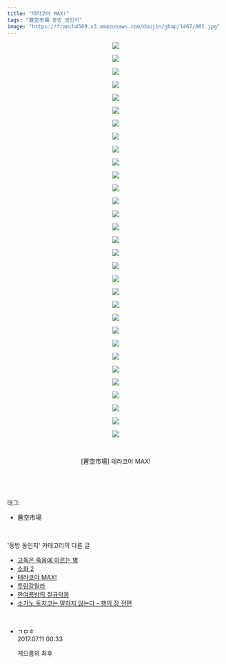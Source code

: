 ```yaml
---
title: "테라코야 MAX!"
tags: "蒼空市場 동방_동인지"
image: "https://franch4569.s3.amazonaws.com/doujin/ghap/1467/001.jpg"
---
```

<div class="article">
<p style="text-align: center; clear: none; float: none;"><img src="{{ site.imgserver2 }}/ghap/1467/001.jpg"/></p>
<p style="text-align: center; clear: none; float: none;"><img src="{{ site.imgserver2 }}/ghap/1467/002.jpg"/></p>
<p style="text-align: center; clear: none; float: none;"><img src="{{ site.imgserver2 }}/ghap/1467/003.jpg"/></p>
<p style="text-align: center; clear: none; float: none;"><img src="{{ site.imgserver2 }}/ghap/1467/004.jpg"/></p>
<p style="text-align: center; clear: none; float: none;"><img src="{{ site.imgserver2 }}/ghap/1467/005.jpg"/></p>
<p style="text-align: center; clear: none; float: none;"><img src="{{ site.imgserver2 }}/ghap/1467/006.jpg"/></p>
<p style="text-align: center; clear: none; float: none;"><img src="{{ site.imgserver2 }}/ghap/1467/007.jpg"/></p>
<p style="text-align: center; clear: none; float: none;"><img src="{{ site.imgserver2 }}/ghap/1467/008.jpg"/></p>
<p style="text-align: center; clear: none; float: none;"><img src="{{ site.imgserver2 }}/ghap/1467/009.jpg"/></p>
<p style="text-align: center; clear: none; float: none;"><img src="{{ site.imgserver2 }}/ghap/1467/010.jpg"/></p>
<p style="text-align: center; clear: none; float: none;"><img src="{{ site.imgserver2 }}/ghap/1467/011.jpg"/></p>
<p style="text-align: center; clear: none; float: none;"><img src="{{ site.imgserver2 }}/ghap/1467/012.jpg"/></p>
<p style="text-align: center; clear: none; float: none;"><img src="{{ site.imgserver2 }}/ghap/1467/013.jpg"/></p>
<p style="text-align: center; clear: none; float: none;"><img src="{{ site.imgserver2 }}/ghap/1467/014.jpg"/></p>
<p style="text-align: center; clear: none; float: none;"><img src="{{ site.imgserver2 }}/ghap/1467/015.jpg"/></p>
<p style="text-align: center; clear: none; float: none;"><img src="{{ site.imgserver2 }}/ghap/1467/016.jpg"/></p>
<p style="text-align: center; clear: none; float: none;"><img src="{{ site.imgserver2 }}/ghap/1467/017.jpg"/></p>
<p style="text-align: center; clear: none; float: none;"><img src="{{ site.imgserver2 }}/ghap/1467/018.jpg"/></p>
<p style="text-align: center; clear: none; float: none;"><img src="{{ site.imgserver2 }}/ghap/1467/019.jpg"/></p>
<p style="text-align: center; clear: none; float: none;"><img src="{{ site.imgserver2 }}/ghap/1467/020.jpg"/></p>
<p style="text-align: center; clear: none; float: none;"><img src="{{ site.imgserver2 }}/ghap/1467/021.jpg"/></p>
<p style="text-align: center; clear: none; float: none;"><img src="{{ site.imgserver2 }}/ghap/1467/022.jpg"/></p>
<p style="text-align: center; clear: none; float: none;"><img src="{{ site.imgserver2 }}/ghap/1467/023.jpg"/></p>
<p style="text-align: center; clear: none; float: none;"><img src="{{ site.imgserver2 }}/ghap/1467/024.jpg"/></p>
<p style="text-align: center; clear: none; float: none;"><img src="{{ site.imgserver2 }}/ghap/1467/025.jpg"/></p>
<p style="text-align: center; clear: none; float: none;"><img src="{{ site.imgserver2 }}/ghap/1467/026.jpg"/></p>
<p style="text-align: center; clear: none; float: none;"><img src="{{ site.imgserver2 }}/ghap/1467/027.jpg"/></p>
<p style="text-align: center; clear: none; float: none;"><img src="{{ site.imgserver2 }}/ghap/1467/028.jpg"/></p>
<p style="text-align: center; clear: none; float: none;"><img src="{{ site.imgserver2 }}/ghap/1467/029.jpg"/></p>
<p style="text-align: center; clear: none; float: none;"><img src="{{ site.imgserver2 }}/ghap/1467/030.jpg"/></p>
<p style="text-align: center; clear: none; float: none;"><img src="{{ site.imgserver2 }}/ghap/1467/031.jpg"/></p>
<p style="text-align: center; clear: none; float: none;"><br/></p>
<p style="text-align: center; clear: none; float: none;">[蒼空市場] 테라코야 MAX!</p>
<p><br/></p>
</div><br/>
<div class="tagTrail">
<p>태그: </p>
<ul>
<li>蒼空市場</li>
</ul>
</div><br/>
<div class="another">
<p>'동방 동인지' 카테고리의 다른 글</p>
<ul>
<li><a href="/ghap_1469">고독은 죽음에 이르는 병</a></li>
<li><a href="/ghap_1468">소화 2</a></li>
<li><a href="/ghap_1467">테라코야 MAX!</a></li>
<li><a href="/ghap_1466">투랑갈릴라</a></li>
<li><a href="/ghap_1465">한여름밤의 절규악몽</a></li>
<li><a href="/ghap_1464">소가노 토지코는 말하지 않는다 - 행의 장 전편</a></li>
</ul>
</div><br/>
<div class="cb_module cb_fluid">
<div class="cb_wrt cb_profile">
<div class="comment">
<ul>
<li class="cb_thumb_off" id="comment15033341">
<div class="cb_comment_area">
<div class="cb_info_area">
<div class="cb_section">
<span class="cb_nick_name">ㄱㅁㅎ</span>
</div>
<div class="cb_section">
<span class="cb_date">2017.07.11 00:33 </span>
</div>
</div>
<div class="cb_dsc_comment">
<p class="cb_dsc">
											게으름의 최후
										</p>
</div>
</div></li>
</ul>
</div>
</div><!-- commentList close -->
</div><br/>
